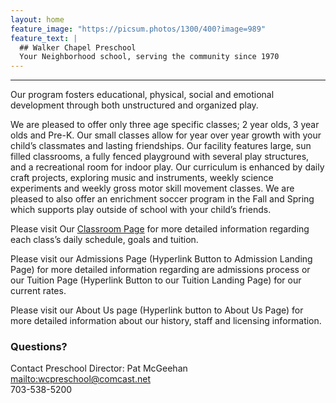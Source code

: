 ```yaml
---
layout: home
feature_image: "https://picsum.photos/1300/400?image=989"
feature_text: |
  ## Walker Chapel Preschool
  Your Neighborhood school, serving the community since 1970
---
```


---

Our program fosters educational, physical, social and emotional development through both unstructured and organized play.

We are pleased to offer only three age specific classes; 2 year olds, 3 year olds and Pre-K.  Our small classes allow for year over year growth with your child’s classmates and lasting friendships.  Our facility features large, sun filled classrooms, a fully fenced playground with several play structures, and a recreational room for indoor play.  Our curriculum is enhanced by daily craft projects, exploring music and instruments, weekly science experiments and weekly gross motor skill movement classes.  We are pleased to also offer an enrichment soccer program in the Fall and Spring which supports play outside of school with your child’s friends.  

Please visit Our [Classroom Page](/classroom.html) for more detailed information regarding each class’s daily schedule, goals and tuition.

Please visit our Admissions Page (Hyperlink Button to Admission Landing Page) for more detailed information regarding are admissions process or our Tuition Page (Hyperlink Button to our Tuition Landing Page) for our current rates.  

Please visit our About Us page (Hyperlink button to About Us Page) for more detailed information about our history, staff and licensing information.  

### Questions?

Contact Preschool Director: Pat McGeehan  
<mailto:wcpreschool@comcast.net>  
703-538-5200
